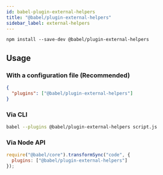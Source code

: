 ```yaml
---
id: babel-plugin-external-helpers
title: "@babel/plugin-external-helpers"
sidebar_label: external-helpers
---
```


```shell npm2yarn
npm install --save-dev @babel/plugin-external-helpers
```

## Usage

### With a configuration file (Recommended)

```json title="babel.config.json"
{
  "plugins": ["@babel/plugin-external-helpers"]
}
```

### Via CLI

```sh title="Shell"
babel --plugins @babel/plugin-external-helpers script.js
```

### Via Node API

```js title="JavaScript"
require("@babel/core").transformSync("code", {
  plugins: ["@babel/plugin-external-helpers"]
});
```

